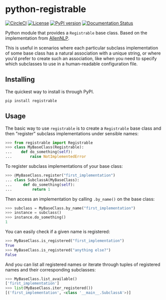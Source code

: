 # python-registrable

[![CircleCI](https://circleci.com/gh/epwalsh/python-registrable.svg?style=svg)](https://circleci.com/gh/epwalsh/python-registrable)
[![License](https://img.shields.io/github/license/epwalsh/python-registrable)](https://github.com/epwalsh/python-registrable/blob/master/LICENSE)
[![PyPI version](https://badge.fury.io/py/registrable.svg)](https://pypi.org/project/registrable/)
[![Documentation Status](https://readthedocs.org/projects/python-registrable/badge/?version=latest)](https://python-registrable.readthedocs.io/en/latest/?badge=latest)

Python module that provides a `Registrable` base class. Based on the implementation from [AllenNLP](https://github.com/allenai/allennlp).

This is useful in scenarios where each particular subclass implementation of some base class has a natural association with a unique string, or where you'd prefer to create such an association, like when you need to specify which subclasses to use in a human-readable configuration file.

## Installing

The quickest way to install is through PyPI.

```
pip install registrable
```

## Usage

The basic way to use `registrable` is to create a `Registrable` base class and then
"register" subclass implementations under sensible names:

```python
>>> from registrable import Registrable
>>> class MyBaseClass(Registrable):
...    def do_something(self):
...        raise NotImplementedError

```

To register subclass implementations of your base class:

```python
>>> @MyBaseClass.register("first_implementation")
... class SubclassA(MyBaseClass):
...     def do_something(self):
...         return 1

```

Then access an implementation by calling `.by_name()` on the base class:

```python
>>> subclass = MyBaseClass.by_name("first_implementation")
>>> instance = subclass()
>>> instance.do_something()
1

```

You can easily check if a given name is registered:

```python
>>> MyBaseClass.is_registered("first_implementation")
True
>>> MyBaseClass.is_registered("anything else?")
False

```

And you can list all registered names or iterate through tuples of registered names and their corresponding subclasses:

```python
>>> MyBaseClass.list_available()
['first_implementation']
>>> list(MyBaseClass.iter_registered())
[('first_implementation', <class '__main__.SubclassA'>)]

```
